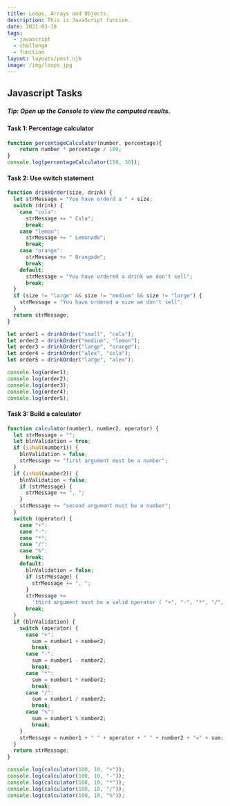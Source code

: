 ```yaml
---
title: Loops, Arrays and Objects.
description: This is JavaScript funcion.
date: 2021-03-18
tags:
  - javascript
  - challenge
  - function
layout: layouts/post.njk
image: /img/loops.jpg
---
```


<div class="container mt-4">
  <h2>Javascript Tasks</h2>
  <h5 class="tip">Tip: Open up the Console to view the computed results.</h5>
  <p>
    <h4>Task 1: Percentage calculator</h4>

``` js
function percentageCalculator(number, percentage){
    return number * percentage / 100;
}
console.log(percentageCalculator(150, 30));

```
  </p>

  <p>
    <h4>Task 2: Use switch statement</h4>

``` js
function drinkOrder(size, drink) {
  let strMessage = "You have orderd a " + size;
  switch (drink) {
    case "cola":
      strMessage += " Cola";
      break;
    case "lemon":
      strMessage += " Lemonade";
      break;
    case "orange":
      strMessage += " Orangade";
      break;
    default:
      strMessage = "You have ordered a drink we don't sell";
      break;
  }
  if (size != "large" && size != "medium" && size != "large") {
    strMessage = "You have ordered a size we don't sell";
  }
  return strMessage;
}

let order1 = drinkOrder("small", "cola");
let order2 = drinkOrder("medium", "lemon");
let order3 = drinkOrder("large", "orange");
let order4 = drinkOrder("alex", "cola");
let order5 = drinkOrder("large", "alex");

console.log(order1);
console.log(order2);
console.log(order3);
console.log(order4);
console.log(order5);
```
  </p>
    <p>
    <h4>Task 3: Build a calculator</h4>

``` js
function calculator(number1, number2, operator) {
  let strMessage = "";
  let blnValidation = true;
  if (isNaN(number1)) {
    blnValidation = false;
    strMessage += "first argument must be a number";
  }
  if (isNaN(number2)) {
    blnValidation = false;
    if (strMessage) {
      strMessage += ", ";
    }
    strMessage += "second argument must be a number";
  }
  switch (operator) {
    case "+":
    case "-":
    case "*":
    case "/":
    case "%":
      break;
    default:
      blnValidation = false;
      if (strMessage) {
        strMessage += ", ";
      }
      strMessage +=
        'third argument must be a valid operator ( "+", "-", "*", "/", "%")';
      break;
  }
  if (blnValidation) {
    switch (operator) {
      case "+":
        sum = number1 + number2;
        break;
      case "-":
        sum = number1 - number2;
        break;
      case "*":
        sum = number1 * number2;
        break;
      case "/":
        sum = number1 / number2;
        break;
      case "%":
        sum = number1 % number2;
        break;
    }
    strMessage = number1 + " " + operator + " " + number2 + "=" + sum;
  }
  return strMessage;
}

console.log(calculator(100, 10, "+"));
console.log(calculator(100, 10, "-"));
console.log(calculator(100, 10, "*"));
console.log(calculator(100, 10, "/"));
console.log(calculator(100, 10, "%"));

```
  </p>

</div>

<script src="/js/practical-1/task-1.js"></script>
<script src="/js/practical-1/task-2.js"></script>
<script src="/js/practical-1/task-3.js"></script>
